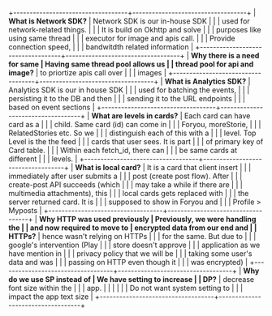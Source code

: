 +-----------------------------------+-----------------------------------+
| **What is Network SDK?**          | Network SDK is our in-house SDK   |
|                                   | used for network-related things.  |
|                                   | It is build on Okhttp and solve   |
|                                   | purposes like using same thread   |
|                                   | executor for image and apis call. |
|                                   | Provide connection speed,         |
|                                   | bandwitdth related information    |
+-----------------------------------+-----------------------------------+
| **Why there is a need for same    | Having same thread pool allows us |
| thread pool for api and image?**  | to priortize apis call over       |
|                                   | images                            |
+-----------------------------------+-----------------------------------+
| **What is Analytics SDK?**        | Analytics SDK is our in house SDK |
|                                   | used for batching the events,     |
|                                   | persisting it to the DB and then  |
|                                   | sending it to the URL endpoints   |
|                                   | based on event sections           |
+-----------------------------------+-----------------------------------+
| **What are levels in cards?**     | Each card can have card as a      |
|                                   | child. Same card (id) can come in |
|                                   | Foryou, moreStorie,               |
|                                   | RelatedStories etc. So we         |
|                                   | distinguish each of this with a   |
|                                   | level. Top Level is the the feed  |
|                                   | cards that user sees. It is part  |
|                                   | of primary key of Card table.     |
|                                   | Within each fetch_id, there can   |
|                                   | be same cards at different        |
|                                   | levels.                           |
+-----------------------------------+-----------------------------------+
| **What is local card?**           | It is a card that client insert   |
|                                   | immediately after user submits a  |
|                                   | post (create post flow). After    |
|                                   | create-post API succeeds (which   |
|                                   | may take a while if there are     |
|                                   | multimedia attachments), this     |
|                                   | local cards gets replaced with    |
|                                   | the server returned card. It is   |
|                                   | supposed to show in Foryou and    |
|                                   | Profile \> Myposts                |
+-----------------------------------+-----------------------------------+
| **Why HTTP was used previously    | Previously, we were handling the  |
| and now required to move to       | encrypted data from our end and   |
| HTTPs?**                          | hence wasn\'t relying on HTTPs    |
|                                   | for the same. But due to          |
|                                   | google\'s intervention (Play      |
|                                   | store doesn\'t approve            |
|                                   | application as we have mention in |
|                                   | privacy policy that we will be    |
|                                   | taking some user\'s data and was  |
|                                   | passing on HTTP even though it    |
|                                   | was encrypted)                    |
+-----------------------------------+-----------------------------------+
| **Why do we use SP instead of     | We have setting to increase       |
| DP?**                             | decrease font size within the     |
|                                   | app.                              |
|                                   |                                   |
|                                   | Do not want system setting to     |
|                                   | impact the app text size          |
+-----------------------------------+-----------------------------------+
